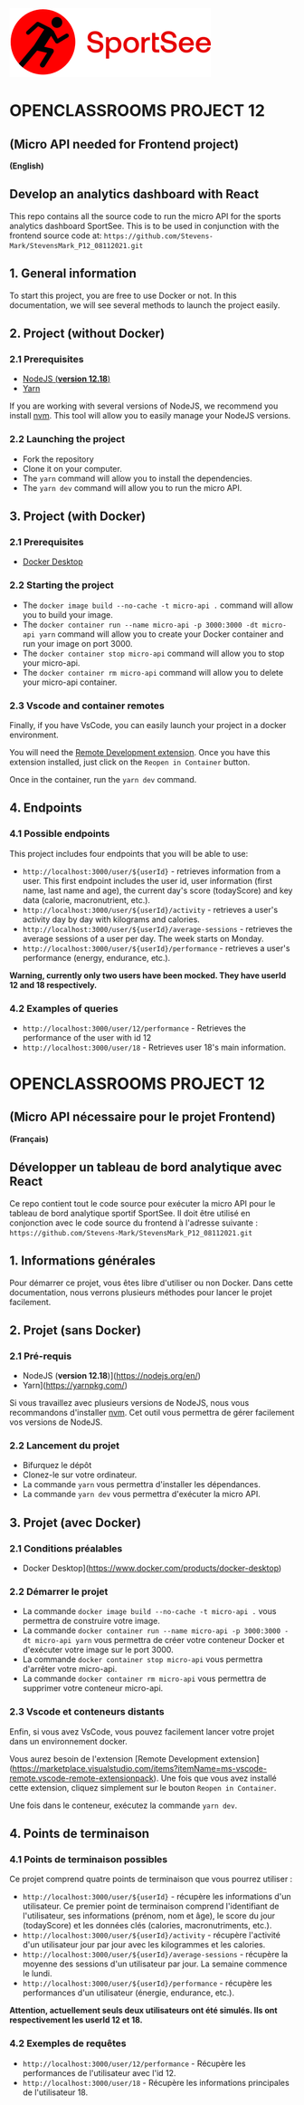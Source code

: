![SportSee](sportsSee_logo.svg)


# OPENCLASSROOMS PROJECT 12 
## (Micro API needed for Frontend project) 
**(English)**

## Develop an analytics dashboard with React

This repo contains all the source code to run the micro API for the sports analytics dashboard SportSee.
This is to be used in conjunction with the frontend source code at:
 `https://github.com/Stevens-Mark/StevensMark_P12_08112021.git`

## 1. General information

To start this project, you are free to use Docker or not. In this documentation, we will see several methods to launch the project easily.

## 2. Project (**without Docker**)

### 2.1 Prerequisites

- [NodeJS (**version 12.18**)](https://nodejs.org/en/)
- [Yarn](https://yarnpkg.com/)

If you are working with several versions of NodeJS, we recommend you install [nvm](https://github.com/nvm-sh/nvm). This tool will allow you to easily manage your NodeJS versions.

### 2.2 Launching the project

- Fork the repository
- Clone it on your computer.
- The `yarn` command will allow you to install the dependencies.
- The `yarn dev` command will allow you to run the micro API.


## 3. Project (**with Docker**)

### 2.1 Prerequisites

- [Docker Desktop](https://www.docker.com/products/docker-desktop)

### 2.2 Starting the project

- The `docker image build --no-cache -t micro-api .` command will allow you to build your image.
- The `docker container run --name micro-api -p 3000:3000 -dt micro-api yarn` command will allow you to create your Docker container and run your image on port 3000.
- The `docker container stop micro-api` command will allow you to stop your micro-api.
- The `docker container rm micro-api` command will allow you to delete your micro-api container.

### 2.3 Vscode and container remotes

Finally, if you have VsCode, you can easily launch your project in a docker environment.

You will need the [Remote Development extension](https://marketplace.visualstudio.com/items?itemName=ms-vscode-remote.vscode-remote-extensionpack). Once you have this extension installed, just click on the `Reopen in Container` button.

Once in the container, run the `yarn dev` command.

## 4. Endpoints

### 4.1 Possible endpoints

This project includes four endpoints that you will be able to use: 

- `http://localhost:3000/user/${userId}` - retrieves information from a user. This first endpoint includes the user id, user information (first name, last name and age), the current day's score (todayScore) and key data (calorie, macronutrient, etc.).
- `http://localhost:3000/user/${userId}/activity` - retrieves a user's activity day by day with kilograms and calories.
- `http://localhost:3000/user/${userId}/average-sessions` - retrieves the average sessions of a user per day. The week starts on Monday.
- `http://localhost:3000/user/${userId}/performance` - retrieves a user's performance (energy, endurance, etc.).


**Warning, currently only two users have been mocked. They have userId 12 and 18 respectively.**

### 4.2 Examples of queries

- `http://localhost:3000/user/12/performance` - Retrieves the performance of the user with id 12
- `http://localhost:3000/user/18` - Retrieves user 18's main information.



# OPENCLASSROOMS PROJECT 12
## (Micro API nécessaire pour le projet Frontend) 
**(Français)**

## Développer un tableau de bord analytique avec React

Ce repo contient tout le code source pour exécuter la micro API pour le tableau de bord analytique sportif SportSee.
Il doit être utilisé en conjonction avec le code source du frontend à l'adresse suivante :
 `https://github.com/Stevens-Mark/StevensMark_P12_08112021.git`

## 1. Informations générales

Pour démarrer ce projet, vous êtes libre d'utiliser ou non Docker. Dans cette documentation, nous verrons plusieurs méthodes pour lancer le projet facilement.

## 2. Projet (**sans Docker**)

### 2.1 Pré-requis

- NodeJS (**version 12.18**)](https://nodejs.org/en/)
- Yarn](https://yarnpkg.com/)

Si vous travaillez avec plusieurs versions de NodeJS, nous vous recommandons d'installer [nvm](https://github.com/nvm-sh/nvm). Cet outil vous permettra de gérer facilement vos versions de NodeJS.

### 2.2 Lancement du projet

- Bifurquez le dépôt
- Clonez-le sur votre ordinateur.
- La commande `yarn` vous permettra d'installer les dépendances.
- La commande `yarn dev` vous permettra d'exécuter la micro API.


## 3. Projet (**avec Docker**)

### 2.1 Conditions préalables

- Docker Desktop](https://www.docker.com/products/docker-desktop)

### 2.2 Démarrer le projet

- La commande `docker image build --no-cache -t micro-api .` vous permettra de construire votre image.
- La commande `docker container run --name micro-api -p 3000:3000 -dt micro-api yarn` vous permettra de créer votre conteneur Docker et d'exécuter votre image sur le port 3000.
- La commande `docker container stop micro-api` vous permettra d'arrêter votre micro-api.
- La commande `docker container rm micro-api` vous permettra de supprimer votre conteneur micro-api.

### 2.3 Vscode et conteneurs distants

Enfin, si vous avez VsCode, vous pouvez facilement lancer votre projet dans un environnement docker.

Vous aurez besoin de l'extension [Remote Development extension] (https://marketplace.visualstudio.com/items?itemName=ms-vscode-remote.vscode-remote-extensionpack). Une fois que vous avez installé cette extension, cliquez simplement sur le bouton `Reopen in Container`.

Une fois dans le conteneur, exécutez la commande `yarn dev`.

## 4. Points de terminaison

### 4.1 Points de terminaison possibles

Ce projet comprend quatre points de terminaison que vous pourrez utiliser : 

- `http://localhost:3000/user/${userId}` - récupère les informations d'un utilisateur. Ce premier point de terminaison comprend l'identifiant de l'utilisateur, ses informations (prénom, nom et âge), le score du jour (todayScore) et les données clés (calories, macronutriments, etc.).
- `http://localhost:3000/user/${userId}/activity` - récupère l'activité d'un utilisateur jour par jour avec les kilogrammes et les calories.
- `http://localhost:3000/user/${userId}/average-sessions` - récupère la moyenne des sessions d'un utilisateur par jour. La semaine commence le lundi.
- `http://localhost:3000/user/${userId}/performance` - récupère les performances d'un utilisateur (énergie, endurance, etc.).


**Attention, actuellement seuls deux utilisateurs ont été simulés. Ils ont respectivement les userId 12 et 18.**

### 4.2 Exemples de requêtes

- `http://localhost:3000/user/12/performance` - Récupère les performances de l'utilisateur avec l'id 12.
- `http://localhost:3000/user/18` - Récupère les informations principales de l'utilisateur 18.

